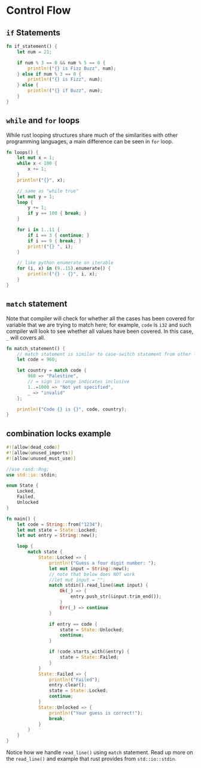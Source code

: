# Control Flow

## `if` Statements

```rust
fn if_statement() {
    let num = 21;

    if num % 3 == 0 && num % 5 == 0 {
        println!("{} is Fizz Buzz", num);
    } else if num % 3 == 0 {
        println!("{} is Fizz", num);
    } else {
        println!("{} if Buzz", num);
    }
}
```

## `while` and `for` loops

While rust looping structures share much of the similarities with other
programming languages, a main difference can be seen in `for` loop.

```rust
fn loops() {
    let mut x = 1;
    while x < 100 {
        x += 1;
    }
    println!("{}", x);

    // same as "while true"
    let mut y = 1;
    loop {
        y += 1;
        if y == 100 { break; }
    }

    for i in 1..11 {
        if i == 3 { continue; }
        if i == 9 { break; }
        print!("{} ", i);
    }

    // like python enumerate on iterable
    for (i, x) in (9..15).enumerate() {
        println!("{} - {}", i, x);
    }
}
```

## `match` statement

Note that compiler will check for whether all the cases has been covered for
variable that we are trying to match here; for example, `code` is `i32` and
such compiler will look to see whether all values have been covered. In this
case, `_` will covers all. 

```rust
fn match_statement() {
    // match statement is similar to case-switch statement from other languages
    let code = 960;

    let country = match code {
        960 => "Palestine",
        // = sign in range indicates inclusive
        1..=1000 => "Not yet specified",
        _ => "invalid"
    };

    println!("Code {} is {}", code, country);
}
```

## combination locks example

```rust
#![allow(dead_code)]
#![allow(unused_imports)]
#![allow(unused_must_use)]

//use rand::Rng;
use std::io::stdin;

enum State {
    Locked,
    Failed,
    Unlocked
}

fn main() {
    let code = String::from("1234");
    let mut state = State::Locked;
    let mut entry = String::new();

    loop {
        match state {
            State::Locked => {
                println!("Guess a four digit number: ");
                let mut input = String::new();
                // note that below does NOT work
                //let mut input = "";
                match stdin().read_line(&mut input) {
                    Ok(_) => {
                        entry.push_str(&input.trim_end());
                    }
                    Err(_) => continue
                }

                if entry == code {
                    state = State::Unlocked;
                    continue;
                }

                if !code.starts_with(&entry) {
                    state = State::Failed;
                }
            }
            State::Failed => {
                println!("Failed");
                entry.clear();
                state = State::Locked;
                continue;
            }
            State::Unlocked => {
                println!("Your guess is correct!");
                break;
            }
        }
    }
}
```

Notice how we handle `read_line()` using `match` statement. Read up more on the
`read_line()` and example that rust provides from `std::io::stdin`.


